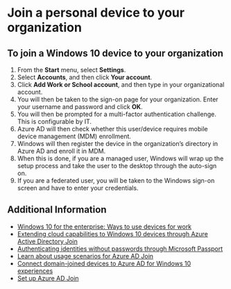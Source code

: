 

<properties 
    pageTitle="Join a personal device to your organization| Microsoft Azure" 
    description="Explains how users can register their personal Windows 10 computers to their corporate network, provides deployment steps for a BYOD scenario." 
    services="active-directory" 
    documentationCenter="" 
    authors="femila" 
    manager="stevenpo" 
    editor=""
    tags="azure-classic-portal"/>
<tags 
    ms.service="active-directory" 
    ms.workload="identity" 
    ms.tgt_pltfrm="na" 
    ms.devlang="na" 
    ms.topic="article" 
    ms.date="11/19/2015" 
    ms.author="femila"/>

# Join a personal device to your organization

To join a Windows 10 device to your organization
--------------------------------------------------------------------------------------------
1.  From the **Start** menu, select **Settings**. 
2.  Select **Accounts**, and then click **Your account**.
3.  Click **Add Work or School account**, and then type in your organizational account.
4.  You will then be taken to the sign-on page for your organization. Enter your username and password and click **OK**.
5.  You will then be prompted for a multi-factor authentication challenge. This is configurable by IT.
6.  Azure AD will then check whether this user/device requires mobile device management (MDM) enrollment. 
7.  Windows will then register the device in the organization’s directory in Azure AD and enroll it in MDM.
8.  When this is done, if you are a managed user, Windows will wrap up the setup process and take the user to the desktop through the auto-sign on.
9.  If you are a federated user, you will be taken to the Windows sign-on screen and have to enter your credentials.

## Additional Information
* [Windows 10 for the enterprise: Ways to use devices for work](active-directory-azureadjoin-windows10-devices-overview.md)
* [Extending cloud capabilities to Windows 10 devices through Azure Active Directory Join](active-directory-azureadjoin-user-upgrade.md)
* [Authenticating identities without passwords through Microsoft Passport](active-directory-azureadjoin-passport.md)
* [Learn about usage scenarios for Azure AD Join](active-directory-azureadjoin-deployment-aadjoindirect.md)
* [Connect domain-joined devices to Azure AD for Windows 10 experiences](active-directory-azureadjoin-devices-group-policy.md)
* [Set up Azure AD Join](active-directory-azureadjoin-setup.md)




<!--HONumber=Mar16_HO4-->


